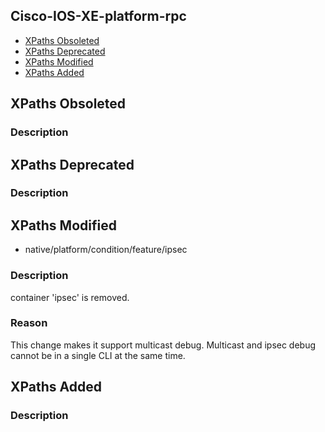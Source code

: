 ## Cisco-IOS-XE-platform-rpc


- [XPaths Obsoleted](#xpaths-obsoleted)
- [XPaths Deprecated](#xpaths-deprecated)
- [XPaths Modified](#xpaths-modified)
- [XPaths Added](#xpaths-added)

## XPaths Obsoleted

### Description

## XPaths Deprecated

### Description

## XPaths Modified

- native/platform/condition/feature/ipsec

### Description

container 'ipsec' is removed.

### Reason

This change makes it support multicast debug. Multicast and ipsec debug cannot be in a single CLI at the same time.

## XPaths Added

### Description
